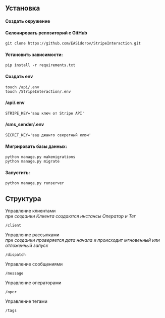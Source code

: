 ## Установка
####  Создать окружение

#### Склонировать репозиторий с GitHub
```shell
git clone https://github.com/EASidorov/StripeInteraction.git
```

#### Установить зависимости:
```shell
pip install -r requirements.txt
```

#### Создать env
```shell
touch /api/.env 
touch /StripeInteraction/.env
```

#### /api/.env
```shell
STRIPE_KEY='ваш ключ от Stripe API'
```
#### /sms_sender/.env
```shell
SECRET_KEY='ваш джанго секретный ключ'
```
#### Мигрировать базы данных:
```shell
python manage.py makemigrations
python manage.py migrate
```
#### Запустить:
```shell
python manage.py runserver
```


## Структура
Управление клиентами<br>
*при создании Клиента создаются инстансы Оператор и Тег*
```
/client
```
Управление рассылками<br>
*при создании проверяется дата начала и происходит мгновенный или отложенный запуск*
```
/dispatch
```
Управление сообщениями
```
/message
```
Управление операторами
```
/oper
```
Управление тегами
```
/tags
```
